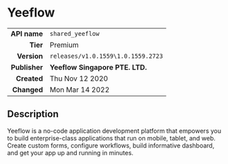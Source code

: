# Yeeflow
| | |
|-:|-|
|**API name**|`shared_yeeflow`|
|**Tier**|Premium|
|**Version**|`releases/v1.0.1559\1.0.1559.2723`|
|**Publisher**|**Yeeflow Singapore PTE. LTD.**|
|**Created**|Thu Nov 12 2020|
|**Changed**|Mon Mar 14 2022|

## Description
Yeeflow is a no-code application development platform that empowers you to build enterprise-class applications that run on mobile, tablet, and web. Create custom forms, configure workflows, build informative dashboard, and get your app up and running in minutes.
